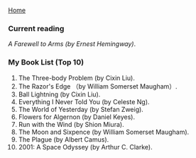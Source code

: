 [Home](index.md)
### Current reading
*A Farewell to Arms (by Ernest Hemingway)*. 
### My Book List (Top 10)
1. The Three-body Problem (by Cixin Liu).
2. The Razor's Edge （by William Somerset Maugham）. 
3. Ball Lightning (by Cixin Liu). 
4. Everything I Never Told You (by Celeste Ng). 
5. The World of Yesterday (by Stefan Zweig).
6. Flowers for Algernon (by Daniel Keyes).
7. Run with the Wind (by Shion Miura).
8. The Moon and Sixpence (by William Somerset Maugham).
9. The Plague (by Albert Camus).
10. 2001: A Space Odyssey (by Arthur C. Clarke).
